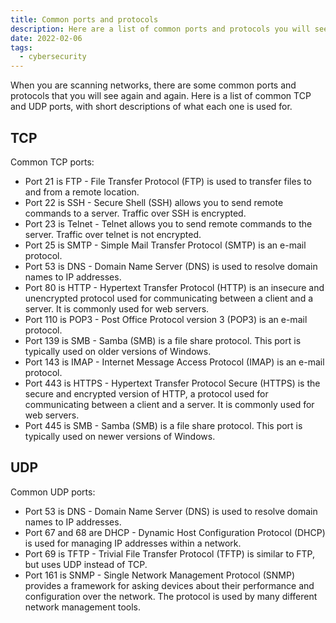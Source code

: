 ```yaml
---
title: Common ports and protocols
description: Here are a list of common ports and protocols you will see when scanning networks.
date: 2022-02-06
tags:
  - cybersecurity
---
```


When you are scanning networks, there are some common ports and protocols that you will see again and again. Here is a list of common TCP and UDP ports, with short descriptions of what each one is used for.

## TCP

Common TCP ports:

- Port 21 is FTP - File Transfer Protocol (FTP) is used to transfer files to and from a remote location.
- Port 22 is SSH - Secure Shell (SSH) allows you to send remote commands to a server. Traffic over SSH is encrypted.
- Port 23 is Telnet - Telnet allows you to send remote commands to the server. Traffic over telnet is not encrypted.
- Port 25 is SMTP - Simple Mail Transfer Protocol (SMTP) is an e-mail protocol.
- Port 53 is DNS - Domain Name Server (DNS) is used to resolve domain names to IP addresses.
- Port 80 is HTTP - Hypertext Transfer Protocol (HTTP) is an insecure and unencrypted protocol used for communicating between a client and a server. It is commonly used for web servers.
- Port 110 is POP3 - Post Office Protocol version 3 (POP3) is an e-mail protocol.
- Port 139 is SMB - Samba (SMB) is a file share protocol. This port is typically used on older versions of Windows.
- Port 143 is IMAP - Internet Message Access Protocol (IMAP) is an e-mail protocol.
- Port 443 is HTTPS - Hypertext Transfer Protocol Secure (HTTPS) is the secure and encrypted version of HTTP, a protocol used for communicating between a client and a server. It is commonly used for web servers.
- Port 445 is SMB - Samba (SMB) is a file share protocol. This port is typically used on newer versions of Windows.

## UDP

Common UDP ports:

- Port 53 is DNS - Domain Name Server (DNS) is used to resolve domain names to IP addresses.
- Port 67 and 68 are DHCP - Dynamic Host Configuration Protocol (DHCP) is used for managing IP addresses within a network.
- Port 69 is TFTP - Trivial File Transfer Protocol (TFTP) is similar to FTP, but uses UDP instead of TCP.
- Port 161 is SNMP - Single Network Management Protocol (SNMP) provides a framework for asking devices about their performance and configuration over the network. The protocol is used by many different network management tools.
